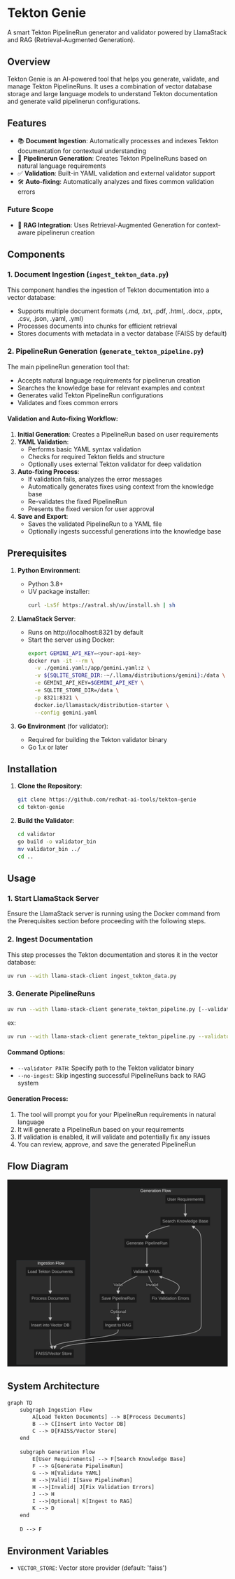 # Tekton Genie

A smart Tekton PipelineRun generator and validator powered by LlamaStack and RAG (Retrieval-Augmented Generation).

## Overview

Tekton Genie is an AI-powered tool that helps you generate, validate, and manage Tekton PipelineRuns. It uses a combination of vector database storage and large language models to understand Tekton documentation and generate valid pipelinerun configurations.

## Features

- 📚 **Document Ingestion**: Automatically processes and indexes Tekton documentation for contextual understanding
- 🔧 **Pipelinerun Generation**: Creates Tekton PipelineRuns based on natural language requirements
- ✅ **Validation**: Built-in YAML validation and external validator support
- 🛠️ **Auto-fixing**: Automatically analyzes and fixes common validation errors
### Future Scope
- 📝 **RAG Integration**: Uses Retrieval-Augmented Generation for context-aware pipelinerun creation

## Components

### 1. Document Ingestion (`ingest_tekton_data.py`)

This component handles the ingestion of Tekton documentation into a vector database:

- Supports multiple document formats (.md, .txt, .pdf, .html, .docx, .pptx, .csv, .json, .yaml, .yml)
- Processes documents into chunks for efficient retrieval
- Stores documents with metadata in a vector database (FAISS by default)

### 2. PipelineRun Generation (`generate_tekton_pipeline.py`)

The main pipelineRun generation tool that:

- Accepts natural language requirements for pipelinerun creation
- Searches the knowledge base for relevant examples and context
- Generates valid Tekton PipelineRun configurations
- Validates and fixes common errors

#### Validation and Auto-fixing Workflow:

1. **Initial Generation**: Creates a PipelineRun based on user requirements
2. **YAML Validation**: 
   - Performs basic YAML syntax validation
   - Checks for required Tekton fields and structure
   - Optionally uses external Tekton validator for deep validation
3. **Auto-fixing Process**:
   - If validation fails, analyzes the error messages
   - Automatically generates fixes using context from the knowledge base
   - Re-validates the fixed PipelineRun
   - Presents the fixed version for user approval
4. **Save and Export**:
   - Saves the validated PipelineRun to a YAML file
   - Optionally ingests successful generations into the knowledge base

## Prerequisites

1. **Python Environment**:
   - Python 3.8+
   - UV package installer: 
     ```bash
     curl -LsSf https://astral.sh/uv/install.sh | sh
     ```

2. **LlamaStack Server**:
   - Runs on http://localhost:8321 by default
   - Start the server using Docker:
     ```bash
     export GEMINI_API_KEY=<your-api-key>
     docker run -it --rm \
       -v ./gemini.yaml:/app/gemini.yaml:z \
       -v ${SQLITE_STORE_DIR:-~/.llama/distributions/gemini}:/data \
       -e GEMINI_API_KEY=$GEMINI_API_KEY \
       -e SQLITE_STORE_DIR=/data \
       -p 8321:8321 \
       docker.io/llamastack/distribution-starter \
       --config gemini.yaml
     ```

3. **Go Environment** (for validator):
   - Required for building the Tekton validator binary
   - Go 1.x or later

## Installation

1. **Clone the Repository**:
   ```bash
   git clone https://github.com/redhat-ai-tools/tekton-genie
   cd tekton-genie
   ```

2. **Build the Validator**:
   ```bash
   cd validator
   go build -o validator_bin
   mv validator_bin ../
   cd ..
   ```

## Usage

### 1. Start LlamaStack Server

Ensure the LlamaStack server is running using the Docker command from the Prerequisites section before proceeding with the following steps.

### 2. Ingest Documentation

This step processes the Tekton documentation and stores it in the vector database:

```bash
uv run --with llama-stack-client ingest_tekton_data.py
```

### 3. Generate PipelineRuns

   ```bash
   uv run --with llama-stack-client generate_tekton_pipeline.py [--validator PATH] [--no-ingest]
   ```
   ex:
   ```bash
   uv run --with llama-stack-client generate_tekton_pipeline.py --validator ./validator_bin
   ```

#### Command Options:
- `--validator PATH`: Specify path to the Tekton validator binary
- `--no-ingest`: Skip ingesting successful PipelineRuns back to RAG system

#### Generation Process:
1. The tool will prompt you for your PipelineRun requirements in natural language
2. It will generate a PipelineRun based on your requirements
3. If validation is enabled, it will validate and potentially fix any issues
4. You can review, approve, and save the generated PipelineRun

## Flow Diagram

![Tekton Genie Flow](flow.png)

## System Architecture

```mermaid
graph TD
    subgraph Ingestion Flow
        A[Load Tekton Documents] --> B[Process Documents]
        B --> C[Insert into Vector DB]
        C --> D[FAISS/Vector Store]
    end

    subgraph Generation Flow
        E[User Requirements] --> F[Search Knowledge Base]
        F --> G[Generate PipelineRun]
        G --> H[Validate YAML]
        H -->|Valid| I[Save PipelineRun]
        H -->|Invalid| J[Fix Validation Errors]
        J --> H
        I -->|Optional| K[Ingest to RAG]
        K --> D
    end

    D --> F
```

## Environment Variables

- `VECTOR_STORE`: Vector store provider (default: 'faiss')